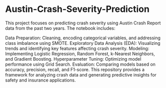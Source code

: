 # Austin-Crash-Severity-Prediction
This project focuses on predicting crash severity using Austin Crash Report data from the past two years. The notebook includes:

Data Preparation: Cleaning, encoding categorical variables, and addressing class imbalance using SMOTE.
Exploratory Data Analysis (EDA): Visualizing trends and identifying key features affecting crash severity.
Modeling: Implementing Logistic Regression, Random Forest, k-Nearest Neighbors, and Gradient Boosting.
Hyperparameter Tuning: Optimizing model performance using Grid Search.
Evaluation: Comparing models based on accuracy, precision, recall, and F1-score.
This repository provides a framework for analyzing crash data and generating predictive insights for safety and insurance applications.
